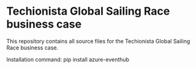 # Techionista Global Sailing Race business case
This repository contains all source files for the Techionista Global Sailing Race business case.

Installation command:
pip install azure-eventhub

